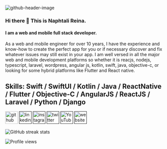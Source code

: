![github-header-image](https://user-images.githubusercontent.com/121527004/225744332-c5ec5aea-f884-497c-a260-ab817bf8cfd5.png)



### Hi there 👋 This is Naphtali Reina.
#### I am a web and mobile full stack developer.

As a web and mobile engineer for over 10 years, I have the experience and know-how to create the perfect app for you or if necessary
discover and fix whatever issues may still exist in your app. 
I am well versed in all the major web and mobile development platforms so whether it is reacjs, nodejs, typescript, laravel, wordpress, angular js, kotlin, swift, java, objective-c, or
looking for some hybrid platforms like Flutter and React native.

## Skills: Swift / SwiftUI / Kotlin / Java / ReactNative / Flutter / Objective-C / AngularJS / ReactJS / Laravel / Python / Django

[<img src='https://cdn.jsdelivr.net/npm/simple-icons@3.0.1/icons/github.svg' alt='github' height='40'>](https://github.com/napdev331 )  [<img src='https://cdn.jsdelivr.net/npm/simple-icons@3.0.1/icons/linkedin.svg' alt='linkedin' height='40'>]()  [<img src='https://cdn.jsdelivr.net/npm/simple-icons@3.0.1/icons/instagram.svg' alt='instagram' height='40'>]()  [<img src='https://cdn.jsdelivr.net/npm/simple-icons@3.0.1/icons/twitter.svg' alt='twitter' height='40'>]()  [<img src='https://cdn.jsdelivr.net/npm/simple-icons@3.0.1/icons/youtube.svg' alt='YouTube' height='40'>]()  [<img src='https://cdn.jsdelivr.net/npm/simple-icons@3.0.1/icons/icloud.svg' alt='website' height='40'>]()  

![GitHub streak stats](https://github-readme-streak-stats.herokuapp.com/?user=napdev331)  

![Profile views](https://gpvc.arturio.dev/napdev331)
